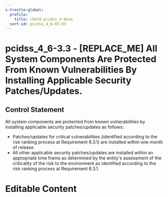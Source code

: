```yaml
---
x-trestle-global:
  profile:
    title: rhel8-pcidss_4-base
  sort-id: pcidss_4_6-03.03
---
```


# pcidss_4_6-3.3 - \[REPLACE_ME\] All System Components Are Protected From Known Vulnerabilities By Installing Applicable Security Patches/Updates.

## Control Statement

All system components are protected from known vulnerabilities by installing
applicable security patches/updates as follows:
- Patches/updates for critical vulnerabilities (identified according to the risk ranking
process at Requirement 6.3.1) are installed within one month of release.
- All other applicable security patches/updates are installed within an appropriate time
frame as determined by the entity's assessment of the criticality of the risk to the
environment as identified according to the risk ranking process at Requirement 6.3.1.

# Editable Content

<!-- Make additions and edits below -->
<!-- The above represents the contents of the control as received by the profile, prior to additions. -->
<!-- If the profile makes additions to the control, they will appear below. -->
<!-- The above markdown may not be edited but you may edit the content below, and/or introduce new additions to be made by the profile. -->
<!-- If there is a yaml header at the top, parameter values may be edited. Use --set-parameters to incorporate the changes during assembly. -->
<!-- The content here will then replace what is in the profile for this control, after running profile-assemble. -->
<!-- The current profile has no added parts for this control, but you may add new ones here. -->
<!-- Each addition must have a heading either of the form ## Control my_addition_name -->
<!-- or ## Part a. (where the a. refers to one of the control statement labels.) -->
<!-- "## Control" parts are new parts added after the statement part. -->
<!-- "## Part" parts are new parts added into the top-level statement part with that label. -->
<!-- Subparts may be added with nested hash levels of the form ### My Subpart Name -->
<!-- underneath the parent ## Control or ## Part being added -->
<!-- See https://oscal-compass.github.io/compliance-trestle/tutorials/ssp_profile_catalog_authoring/ssp_profile_catalog_authoring for guidance. -->
